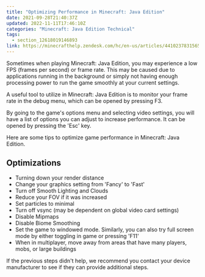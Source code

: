 ```yaml
---
title: "Optimizing Performance in Minecraft: Java Edition"
date: 2021-09-28T21:40:37Z
updated: 2022-11-11T17:46:10Z
categories: "Minecraft: Java Edition Technical"
tags:
  - section_12618019146893
link: https://minecrafthelp.zendesk.com/hc/en-us/articles/4410237831565-Optimizing-Performance-in-Minecraft-Java-Edition
---
```


Sometimes when playing Minecraft: Java Edition, you may experience a low FPS (frames per second) or frame rate. This may be caused due to applications running in the background or simply not having enough processing power to run the game smoothly at your current settings. 

A useful tool to utilize in Minecraft: Java Edition is to monitor your frame rate in the debug menu, which can be opened by pressing F3. 

By going to the game's options menu and selecting video settings, you will have a list of options you can adjust to increase performance. It can be opened by pressing the 'Esc' key. 

Here are some tips to optimize game performance in Minecraft: Java Edition.

## Optimizations

-   Turning down your render distance 
-   Change your graphics setting from 'Fancy' to 'Fast' 
-   Turn off Smooth Lighting and Clouds 
-   Reduce your FOV if it was increased 
-   Set particles to minimal 
-   Turn off vsync (may be dependent on global video card settings) 
-   Disable Mipmaps 
-   Disable Biome Smoothing 
-   Set the game to windowed mode. Similarly, you can also try full screen mode by either toggling in game or pressing 'F11' 
-   When in multiplayer, move away from areas that have many players, mobs, or large buildings 

If the previous steps didn't help, we recommend you contact your device manufacturer to see if they can provide additional steps.
